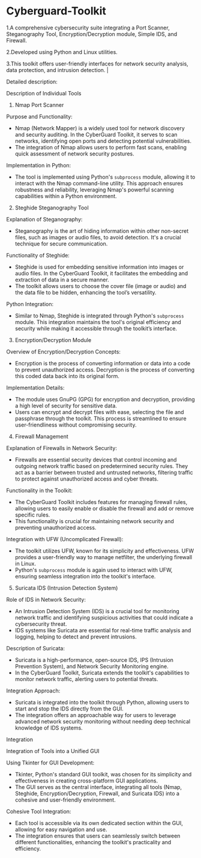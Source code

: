 # Cyberguard-Toolkit

1.A comprehensive cybersecurity suite integrating a Port Scanner,  Steganography Tool, Encryption/Decryption module, Simple IDS,  and Firewall.  

2.Developed using Python and Linux utilities. 

3.This toolkit offers user-friendly interfaces for network security  analysis, data protection, and intrusion detection. |

Detailed description:

Description of Individual Tools

1. Nmap Port Scanner

Purpose and Functionality:
- Nmap (Network Mapper) is a widely used tool for network discovery and security auditing. In the CyberGuard Toolkit, it serves to scan networks, identifying open ports and detecting potential vulnerabilities.
- The integration of Nmap allows users to perform fast scans, enabling quick assessment of network security postures.

Implementation in Python:
- The tool is implemented using Python's `subprocess` module, allowing it to interact with the Nmap command-line utility. This approach ensures robustness and reliability, leveraging Nmap's powerful scanning capabilities within a Python environment.

2. Steghide Steganography Tool

Explanation of Steganography:
- Steganography is the art of hiding information within other non-secret files, such as images or audio files, to avoid detection. It's a crucial technique for secure communication.

Functionality of Steghide:
- Steghide is used for embedding sensitive information into images or audio files. In the CyberGuard Toolkit, it facilitates the embedding and extraction of data in a secure manner.
- The toolkit allows users to choose the cover file (image or audio) and the data file to be hidden, enhancing the tool’s versatility.

Python Integration:
- Similar to Nmap, Steghide is integrated through Python's `subprocess` module. This integration maintains the tool's original efficiency and security while making it accessible through the toolkit’s interface.

3. Encryption/Decryption Module

Overview of Encryption/Decryption Concepts:
- Encryption is the process of converting information or data into a code to prevent unauthorized access. Decryption is the process of converting this coded data back into its original form.

Implementation Details:
- The module uses GnuPG (GPG) for encryption and decryption, providing a high level of security for sensitive data.
- Users can encrypt and decrypt files with ease, selecting the file and passphrase through the toolkit. This process is streamlined to ensure user-friendliness without compromising security.

4. Firewall Management

Explanation of Firewalls in Network Security:
- Firewalls are essential security devices that control incoming and outgoing network traffic based on predetermined security rules. They act as a barrier between trusted and untrusted networks, filtering traffic to protect against unauthorized access and cyber threats.

Functionality in the Toolkit:
- The CyberGuard Toolkit includes features for managing firewall rules, allowing users to easily enable or disable the firewall and add or remove specific rules.
- This functionality is crucial for maintaining network security and preventing unauthorized access.

Integration with UFW (Uncomplicated Firewall):
- The toolkit utilizes UFW, known for its simplicity and effectiveness. UFW provides a user-friendly way to manage netfilter, the underlying firewall in Linux.
- Python's `subprocess` module is again used to interact with UFW, ensuring seamless integration into the toolkit's interface.

5. Suricata IDS (Intrusion Detection System)

Role of IDS in Network Security:
- An Intrusion Detection System (IDS) is a crucial tool for monitoring network traffic and identifying suspicious activities that could indicate a cybersecurity threat.
- IDS systems like Suricata are essential for real-time traffic analysis and logging, helping to detect and prevent intrusions.

Description of Suricata:
- Suricata is a high-performance, open-source IDS, IPS (Intrusion Prevention System), and Network Security Monitoring engine.
- In the CyberGuard Toolkit, Suricata extends the toolkit's capabilities to monitor network traffic, alerting users to potential threats.

Integration Approach:
- Suricata is integrated into the toolkit through Python, allowing users to start and stop the IDS directly from the GUI.
- The integration offers an approachable way for users to leverage advanced network security monitoring without needing deep technical knowledge of IDS systems.

Integration 

Integration of Tools into a Unified GUI

Using Tkinter for GUI Development:
- Tkinter, Python's standard GUI toolkit, was chosen for its simplicity and effectiveness in creating cross-platform GUI applications.
- The GUI serves as the central interface, integrating all tools (Nmap, Steghide, Encryption/Decryption, Firewall, and Suricata IDS) into a cohesive and user-friendly environment.

Cohesive Tool Integration:
- Each tool is accessible via its own dedicated section within the GUI, allowing for easy navigation and use.
- The integration ensures that users can seamlessly switch between different functionalities, enhancing the toolkit's practicality and efficiency.












